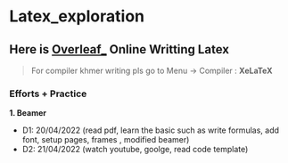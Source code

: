 # Latex_exploration

## Here is [Overleaf_](https://www.overleaf.com/) Online Writting Latex
> For compiler khmer writing pls go to Menu -> Compiler : **XeLaTeX**
### Efforts + Practice
**1. Beamer**
- D1: 20/04/2022 (read pdf, learn the basic such as write formulas, add font, setup pages, frames , modified beamer)
- D2: 21/04/2022 (watch youtube, goolge, read  code template)
